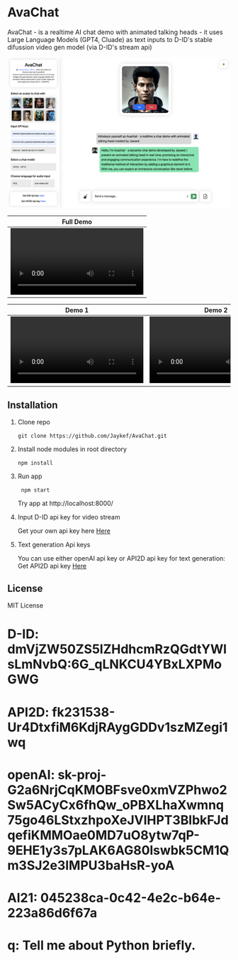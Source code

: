 # AvaChat

AvaChat - is a realtime AI chat demo with animated talking heads - it uses Large Language Models (GPT4, Cluade) as text inputs to D-ID's stable difussion video gen model (via D-ID's stream api)

<img src="./demo/demo_cover.png" />

|                                  Full Demo                                                            |
|                                    :---:                                                              |
| <video src="https://github.com/Jaykef/AvaChat/assets/11355002/53aa9884-1e47-412f-a248-e50eed21809b" > |



| Demo 1       | Demo 2         | Demo 3        | Demo 4 |
|    :---:     |     :---:      |      :---:    | :---:  |
| <video src="https://github.com/Jaykef/AvaChat/assets/11355002/718478bf-71d6-4f4c-95c4-3ce445ce3fab">  | <video src="https://github.com/Jaykef/AvaChat/assets/11355002/27218bd1-ea69-4968-8c03-1e2dd69736f7" >  | <video src="https://github.com/Jaykef/AvaChat/assets/11355002/8a213e87-8084-449a-b89b-b94ac72c3600" >    | <video src="https://github.com/Jaykef/AvaChat/assets/11355002/cc53247c-fbb9-421c-b97b-0c1badcbfe01" > |


## Installation
1. Clone repo
   
   ```
   git clone https://github.com/Jaykef/AvaChat.git
   ``` 
3. Install node modules in root directory
   
    ```
   npm install
    ```
5. Run app
   
   ```
    npm start
   ```
   Try app at http://localhost:8000/
7. Input D-ID api key for video stream
   
   Get your own api key here <a href="https://studio.d-id.com/account-settings/" target="_blank">Here</a>
9. Text generation Api keys

   You can use either openAI api key or API2D api key for text generation:
   Get API2D api key <a href="https://api2d.com/" target="_blank">Here</a>


## License

MIT License

# D-ID: dmVjZW50ZS5lZHdhcmRzQGdtYWlsLmNvbQ:6G_qLNKCU4YBxLXPMoGWG
# API2D: fk231538-Ur4DtxfiM6KdjRAygGDDv1szMZegi1wq
# openAI: 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
# AI21: 045238ca-0c42-4e2c-b64e-223a86d6f67a
# q: Tell me about Python briefly.
